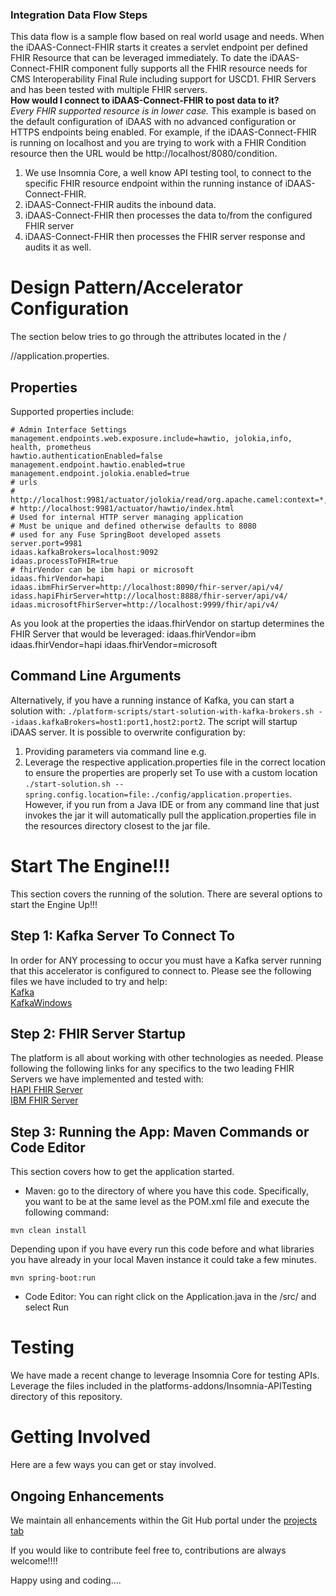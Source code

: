 ### Integration Data Flow Steps
This data flow is a sample flow based on real world usage and needs. When the iDAAS-Connect-FHIR starts it
creates a servlet endpoint per defined FHIR Resource
that can be leveraged immediately. To date the iDAAS-Connect-FHIR component fully supports all
the FHIR resource needs for CMS Interoperability Final Rule including support for USCD1.
FHIR Servers and has been tested with multiple FHIR servers.<br/>
<b>How would I connect to iDAAS-Connect-FHIR to post data to it?</b><br/>
<i>Every FHIR supported resource is in lower case.</i> This example is based on the default
configuration of iDAAS with no advanced configuration or HTTPS endpoints being enabled. For example,
if the iDAAS-Connect-FHIR
is running on localhost and you are trying to work with a FHIR Condition resource then
the URL would be http://localhost/8080/condition.

1. We use Insomnia Core, a well know API testing tool, to connect to the specific FHIR resource endpoint within the
   running instance of iDAAS-Connect-FHIR.
2. iDAAS-Connect-FHIR audits the inbound data.
3. iDAAS-Connect-FHIR then processes the data to/from the configured FHIR server
4. iDAAS-Connect-FHIR then processes the FHIR server response and audits it as well.

# Design Pattern/Accelerator Configuration
The section below tries to go through the attributes located in the <src>/<main>/<resources>/application.properties.

## Properties
Supported properties include:

```
# Admin Interface Settings
management.endpoints.web.exposure.include=hawtio, jolokia,info, health, prometheus
hawtio.authenticationEnabled=false
management.endpoint.hawtio.enabled=true
management.endpoint.jolokia.enabled=true
# urls
# http://localhost:9981/actuator/jolokia/read/org.apache.camel:context=*,type=routes,name=*
# http://localhost:9981/actuator/hawtio/index.html
# Used for internal HTTP server managing application
# Must be unique and defined otherwise defaults to 8080
# used for any Fuse SpringBoot developed assets
server.port=9981
idaas.kafkaBrokers=localhost:9092
idaas.processToFHIR=true
# fhirVendor can be ibm hapi or microsoft
idaas.fhirVendor=hapi
idaas.ibmFhirServer=http://localhost:8090/fhir-server/api/v4/
idass.hapiFhirServer=http://localhost:8888/fhir-server/api/v4/
idaas.microsoftFhirServer=http://localhost:9999/fhir/api/v4/
```

As you look at the properties the idaas.fhirVendor on startup determines the FHIR Server that would be
leveraged:
idaas.fhirVendor=ibm
idaas.fhirVendor=hapi
idaas.fhirVendor=microsoft

## Command Line Arguments
Alternatively, if you have a running instance of Kafka, you can start a solution with:
`./platform-scripts/start-solution-with-kafka-brokers.sh --idaas.kafkaBrokers=host1:port1,host2:port2`.
The script will startup iDAAS server.
It is possible to overwrite configuration by:
1. Providing parameters via command line e.g.
2. Leverage the respective application.properties file in the correct location to ensure the properties are properly set
   To use with a custom location `./start-solution.sh --spring.config.location=file:./config/application.properties`. However,
   if you run from a Java IDE or from any command line that just invokes the jar it will automatically pull the application.properties
   file in the resources directory closest to the jar file.
   
# Start The Engine!!!
This section covers the running of the solution. There are several options to start the Engine Up!!!

## Step 1: Kafka Server To Connect To
In order for ANY processing to occur you must have a Kafka server running that this accelerator is configured to connect to.
Please see the following files we have included to try and help: <br/>
[Kafka](https://github.com/RedHat-Healthcare/iDaaS-Demos/blob/master/Kafka.md)<br/>
[KafkaWindows](https://github.com/RedHat-Healthcare/iDaaS-Demos/blob/master/KafkaWindows.md)<br/>

## Step 2: FHIR Server Startup
The platform is all about working with other technologies as needed. Please following the following links for any
specifics to the two leading FHIR Servers we have implemented and tested with: <br/>
<a href="https://github.com/RedHat-Healthcare/iDaaS-Demos/tree/master/Connect-FHIR/FHIRServer-HAPI.md" target="_blank">HAPI FHIR Server</a><br/>
<a href="https://github.com/RedHat-Healthcare/iDaaS-Demos/tree/master/Connect-FHIR/FHIRServer-IBM.md" target="_blank">IBM FHIR Server</a><br/>

## Step 3: Running the App: Maven Commands or Code Editor
This section covers how to get the application started.
+ Maven: go to the directory of where you have this code. Specifically, you want to be at the same level as the POM.xml file and execute the
  following command: <br/>
```
mvn clean install
 ```
Depending upon if you have every run this code before and what libraries you have already in your local Maven instance it could take a few minutes.
```
mvn spring-boot:run
 ```
+ Code Editor: You can right click on the Application.java in the /src/<application namespace> and select Run


# Testing
We have made a recent change to leverage Insomnia Core for testing APIs.  Leverage the files included in the
platforms-addons/Insomnia-APITesting directory of this repository. 

# Getting Involved
Here are a few ways you can get or stay involved.

## Ongoing Enhancements
We maintain all enhancements within the Git Hub portal under the
<a href="https://github.com/RedHat-Healthcare/Demo-iDAAS-Connect-FHIR/projects" target="_blank">projects tab</a>



If you would like to contribute feel free to, contributions are always welcome!!!!

Happy using and coding....


